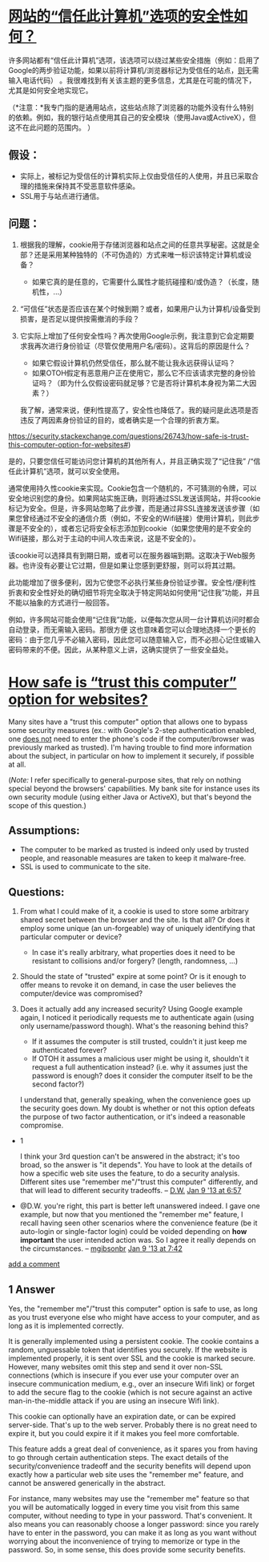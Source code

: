# [网站的“信任此计算机”选项的安全性如何？](https://security.stackexchange.com/questions/26743/how-safe-is-trust-this-computer-option-for-websites)



许多网站都有“信任此计算机”选项，该选项可以绕过某些安全措施（例如：启用了Google的两步验证功能，如果以前将计算机/浏览器标记为受信任的站点，[则](http://support.google.com/accounts/bin/answer.py?hl=en&answer=2544838)无需输入电话代码） 。我很难找到有关该主题的更多信息，尤其是在可能的情况下，尤其是如何安全地实现它。

（*注意：*我专门指的是通用站点，这些站点除了浏览器的功能外没有什么特别的依赖。例如，我的银行站点使用其自己的安全模块（使用Java或ActiveX），但这不在此问题的范围内。 ）

## 假设：

- 实际上，被标记为受信任的计算机实际上仅由受信任的人使用，并且已采取合理的措施来保持其不受恶意软件感染。
- SSL用于与站点进行通信。

## 问题：

1. 根据我的理解，cookie用于存储浏览器和站点之间的任意共享秘密。这就是全部？还是采用某种独特的（不可伪造的）方式来唯一标识该特定计算机或设备？

   - 如果它真的是任意的，它需要什么属性才能抗碰撞和/或伪造？（长度，随机性，...）

2. “可信任”状态是否应该在某个时候到期？或者，如果用户认为计算机/设备受到损害，是否足以提供按需撤消的手段？

3. 它实际上增加了任何安全性吗？再次使用Google示例，我注意到它会定期要求我再次进行身份验证（尽管仅使用用户名/密码）。这背后的原因是什么？

   - 如果它假设计算机仍然受信任，那么就不能让我永远获得认证吗？
   - 如果OTOH假定有恶意用户正在使用它，那么它不应该请求完整的身份验证吗？（即为什么仅假设密码就足够？它是否将计算机本身视为第二大因素？）

   我了解，通常来说，便利性提高了，安全性也降低了。我的疑问是此选项是否违反了两因素身份验证的目的，或者确实是一个合理的折衷方案。

https://security.stackexchange.com/questions/26743/how-safe-is-trust-this-computer-option-for-websites#)





是的，只要您信任可能访问您计算机的其他所有人，并且正确实现了“记住我” /“信任此计算机”选项，就可以安全使用。

通常使用持久性cookie来实现。Cookie包含一个随机的，不可猜测的令牌，可以安全地识别您的身份。如果网站实施正确，则将通过SSL发送该网站，并将cookie标记为安全。但是，许多网站忽略了此步骤，而是通过非SSL连接发送该步骤（如果您曾经通过不安全的通信介质（例如，不安全的Wifi链接）使用计算机，则此步骤是不安全的），或者忘记将安全标志添加到cookie（如果您使用的是不安全的Wifi链接，那么对于主动的中间人攻击来说，这是不安全的）。

该cookie可以选择具有到期日期，或者可以在服务器端到期。这取决于Web服务器。也许没有必要让它过期，但是如果让您感到更舒服，则可以将其过期。

此功能增加了很多便利，因为它使您不必执行某些身份验证步骤。安全性/便利性折衷和安全性好处的确切细节将完全取决于特定网站如何使用“记住我”功能，并且不能以抽象的方式进行一般回答。

例如，许多网站可能会使用“记住我”功能，以便每次您从同一台计算机访问时都会自动登录，而无需输入密码。那很方便 这也意味着您可以合理地选择一个更长的密码：由于您几乎不必输入密码，因此您可以随意输入它，而不必担心记住或输入密码带来的不便。因此，从某种意义上讲，这确实提供了一些安全益处。





# [How safe is “trust this computer” option for websites?](https://security.stackexchange.com/questions/26743/how-safe-is-trust-this-computer-option-for-websites)



Many sites have a "trust this computer" option that allows one to bypass some security measures (ex.: with Google's 2-step authentication enabled, one [does not](http://support.google.com/accounts/bin/answer.py?hl=en&answer=2544838) need to enter the phone's code if the computer/browser was previously marked as trusted). I'm having trouble to find more information about the subject, in particular on how to implement it securely, if possible at all.

(*Note:* I refer specifically to general-purpose sites, that rely on nothing special beyond the browsers' capabilities. My bank site for instance uses its own security module (using either Java or ActiveX), but that's beyond the scope of this question.)

## Assumptions:

- The computer to be marked as trusted is indeed only used by trusted people, and reasonable measures are taken to keep it malware-free.
- SSL is used to communicate to the site.

## Questions:

1. From what I could make of it, a cookie is used to store some arbitrary shared secret between the browser and the site. Is that all? Or does it employ some unique (an un-forgeable) way of uniquely identifying that particular computer or device?

   - In case it's really arbitrary, what properties does it need to be resistant to collisions and/or forgery? (length, randomness, ...)

2. Should the state of "trusted" expire at some point? Or is it enough to offer means to revoke it on demand, in case the user believes the computer/device was compromised?

3. Does it actually add any increased security? Using Google example again, I noticed it periodically requests me to authenticate again (using only username/password though). What's the reasoning behind this?

   - If it assumes the computer is still trusted, couldn't it just keep me authenticated forever?
   - If OTOH it assumes a malicious user might be using it, shouldn't it request a full authentication instead? (i.e. why it assumes just the password is enough? does it consider the computer itself to be the second factor?)

   I understand that, generally speaking, when the convenience goes up the security goes down. My doubt is whether or not this option defeats the purpose of two factor authentication, or it's indeed a reasonable compromise.





- 1

  I think your 3rd question can't be answered in the abstract; it's too broad, so the answer is "it depends". You have to look at the details of how a specific web site uses the feature, to do a security analysis. Different sites use "remember me"/"trust this computer" differently, and that will lead to different security tradeoffs. – [D.W.](https://security.stackexchange.com/users/971/d-w) [Jan 9 '13 at 6:57](https://security.stackexchange.com/questions/26743/how-safe-is-trust-this-computer-option-for-websites#comment43497_26743)

- @D.W. you're right, this part is better left unanswered indeed. I gave one example, but now that you mentioned the "remember me" feature, I recall having seen other scenarios where the convenience feature (be it auto-login or single-factor login) could be voided depending on **how important** the user intended action was. So I agree it really depends on the circumstances. – [mgibsonbr](https://security.stackexchange.com/users/6939/mgibsonbr) [Jan 9 '13 at 7:42](https://security.stackexchange.com/questions/26743/how-safe-is-trust-this-computer-option-for-websites#comment43502_26743)

[add a comment](https://security.stackexchange.com/questions/26743/how-safe-is-trust-this-computer-option-for-websites#)



## 1 Answer









Yes, the "remember me"/"trust this computer" option is safe to use, as long as you trust everyone else who might have access to your computer, and as long as it is implemented correctly.

It is generally implemented using a persistent cookie. The cookie contains a random, unguessable token that identifies you securely. If the website is implemented properly, it is sent over SSL and the cookie is marked secure. However, many websites omit this step and send it over non-SSL connections (which is insecure if you ever use your computer over an insecure communication medium, e.g., over an insecure Wifi link) or forget to add the secure flag to the cookie (which is not secure against an active man-in-the-middle attack if you are using an insecure Wifi link).

This cookie can optionally have an expiration date, or can be expired server-side. That's up to the web server. Probably there is no great need to expire it, but you could expire it if it makes you feel more comfortable.

This feature adds a great deal of convenience, as it spares you from having to go through certain authentication steps. The exact details of the security/convenience tradeoff and the security benefits will depend upon exactly how a particular web site uses the "remember me" feature, and cannot be answered generically in the abstract.

For instance, many websites may use the "remember me" feature so that you will be automatically logged in every time you visit from this same computer, without needing to type in your password. That's convenient. It also means you can reasonably choose a longer password: since you rarely have to enter in the password, you can make it as long as you want without worrying about the inconvenience of trying to memorize or type in the password. So, in some sense, this does provide some security benefits.